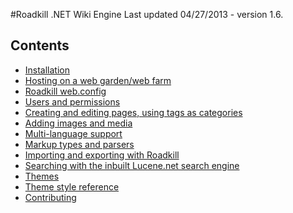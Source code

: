 #Roadkill .NET Wiki Engine
Last updated 04/27/2013 - version 1.6.

## Contents

* [Installation]()
* [Hosting on a web garden/web farm]()
* [Roadkill web.config]()
* [Users and permissions]()
* [Creating and editing pages, using tags as categories]()
* [Adding images and media]()
* [Multi-language support]()
* [Markup types and parsers]()
* [Importing and exporting with Roadkill]()
* [Searching with the inbuilt Lucene.net search engine]()
* [Themes]()
* [Theme style reference]()
* [Contributing]()

<div style="page-break-after:always"></div>

